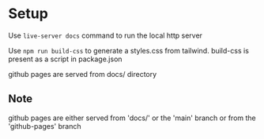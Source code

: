 # Setup

Use `live-server docs` command to run the local http server

Use `npm run build-css` to generate a styles.css from tailwind. build-css is present as a script in package.json

github pages are served from docs/ directory

## Note
github pages are either served from 'docs/' or the 'main' branch or from the 'github-pages' branch
